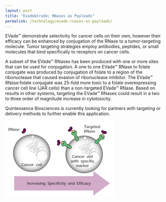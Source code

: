 ```yaml
---
layout: post
title: "Evade&trade; RNases as Payloads"
permalink: /technology/evade-rnases-as-payloads/
---
```

EVade&trade; demonstrate selectivity for cancer cells on their own, however their efficacy can be enhanced by conjugation of the RNase to a tumor-targeting molecule. Tumor targeting strategies employ antibodies, peptides, or small molecules that bind specifically to receptors on cancer cells.

A subset of the EVade&trade; RNases has been produced with one or more sites that can be used for conjugation. A one to one EVade&trade; RNase to folate conjugate was produced by conjugation of folate to a region of the ribonuclease that caused evasion of ribonuclease inhibitor. The EVade&trade; RNase:folate conjugate was 25-fold more toxic to a folate overexpressing cancer cell line (JAR cells) than a non-targeted EVade&trade; RNase. Based on results in other systems, targeting the EVade&trade; RNases could result in a two to three order of magnitude increase in cytotoxicity.

Quintessence Biosciences is currently looking for partners with targeting or delivery methods to further enable this application.

![](/images/prodZymoA-2.gif)
